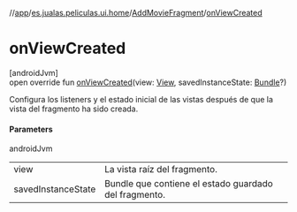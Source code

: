 //[app](../../../index.md)/[es.jualas.peliculas.ui.home](../index.md)/[AddMovieFragment](index.md)/[onViewCreated](on-view-created.md)

# onViewCreated

[androidJvm]\
open override fun [onViewCreated](on-view-created.md)(view: [View](https://developer.android.com/reference/kotlin/android/view/View.html), savedInstanceState: [Bundle](https://developer.android.com/reference/kotlin/android/os/Bundle.html)?)

Configura los listeners y el estado inicial de las vistas después de que la vista del fragmento ha sido creada.

#### Parameters

androidJvm

| | |
|---|---|
| view | La vista raíz del fragmento. |
| savedInstanceState | Bundle que contiene el estado guardado del fragmento. |
